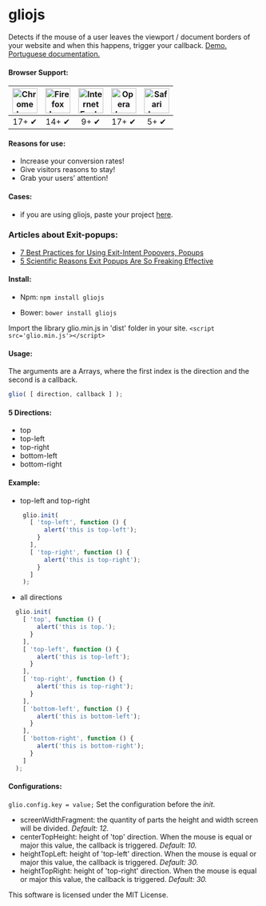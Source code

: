 # gliojs
Detects if the mouse of a user leaves the viewport / document borders of your website and when this happens, trigger your callback. <a href="http://luisvinicius167.github.io/gliojs/"> Demo. </a>
<br><a href="https://github.com/luisvinicius167/gliojs/blob/master/README-PT.md"> Portuguese documentation. </a>

#### Browser Support:
<table><thead>
<tr>
<th align="center"><a href="https://camo.githubusercontent.com/4e44a98f6e0c0c6f9768b18d2c9f809a147896ce/68747470733a2f2f63646e302e69636f6e66696e6465722e636f6d2f646174612f69636f6e732f6a666b2f3531322f6368726f6d652d3531322e706e67" target="_blank"><img src="https://camo.githubusercontent.com/4e44a98f6e0c0c6f9768b18d2c9f809a147896ce/68747470733a2f2f63646e302e69636f6e66696e6465722e636f6d2f646174612f69636f6e732f6a666b2f3531322f6368726f6d652d3531322e706e67" width="50px" height="50px" alt="Chrome logo" data-canonical-src="https://cdn0.iconfinder.com/data/icons/jfk/512/chrome-512.png" style="max-width:100%;"></a></th>
<th align="center"><a href="https://camo.githubusercontent.com/2d36b448c5ae70fb9ad3b96442eb5b47ee23f43c/68747470733a2f2f63646e312e69636f6e66696e6465722e636f6d2f646174612f69636f6e732f61707069636e732f3531332f61707069636e735f46697265666f782e706e67" target="_blank"><img src="https://camo.githubusercontent.com/2d36b448c5ae70fb9ad3b96442eb5b47ee23f43c/68747470733a2f2f63646e312e69636f6e66696e6465722e636f6d2f646174612f69636f6e732f61707069636e732f3531332f61707069636e735f46697265666f782e706e67" width="50px" height="50px" alt="Firefox logo" data-canonical-src="https://cdn1.iconfinder.com/data/icons/appicns/513/appicns_Firefox.png" style="max-width:100%;"></a></th>
<th align="center"><a href="https://camo.githubusercontent.com/a2fbda846aafa15e83dd1aa03ea0b5a043a25c35/687474703a2f2f69636f6e732e69636f6e617263686976652e636f6d2f69636f6e732f636f726e6d616e7468653372642f706c65782f3531322f496e7465726e65742d69652d69636f6e2e706e67" target="_blank"><img src="https://camo.githubusercontent.com/a2fbda846aafa15e83dd1aa03ea0b5a043a25c35/687474703a2f2f69636f6e732e69636f6e617263686976652e636f6d2f69636f6e732f636f726e6d616e7468653372642f706c65782f3531322f496e7465726e65742d69652d69636f6e2e706e67" width="50px" height="50px" alt="Internet Explorer logo" data-canonical-src="http://icons.iconarchive.com/icons/cornmanthe3rd/plex/512/Internet-ie-icon.png" style="max-width:100%;"></a></th>
<th align="center"><a href="https://camo.githubusercontent.com/b041e8b2254340484643230780db469e60009673/68747470733a2f2f75706c6f61642e77696b696d656469612e6f72672f77696b6970656469612f636f6d6d6f6e732f7468756d622f352f35632f4f706572615f62726f777365725f6c6f676f5f323031335f766563746f722e7376672f35313270782d4f706572615f62726f777365725f6c6f676f5f323031335f766563746f722e7376672e706e67" target="_blank"><img src="https://camo.githubusercontent.com/b041e8b2254340484643230780db469e60009673/68747470733a2f2f75706c6f61642e77696b696d656469612e6f72672f77696b6970656469612f636f6d6d6f6e732f7468756d622f352f35632f4f706572615f62726f777365725f6c6f676f5f323031335f766563746f722e7376672f35313270782d4f706572615f62726f777365725f6c6f676f5f323031335f766563746f722e7376672e706e67" width="50px" height="50px" alt="Opera logo" data-canonical-src="https://upload.wikimedia.org/wikipedia/commons/thumb/5/5c/Opera_browser_logo_2013_vector.svg/512px-Opera_browser_logo_2013_vector.svg.png" style="max-width:100%;"></a></th>
<th align="center"><a href="https://camo.githubusercontent.com/8c4e2585a4fc7e8613c94876f0cd953e1bc9141d/687474703a2f2f69636f6e732e69636f6e617263686976652e636f6d2f69636f6e732f6f73756c6c6976616e6c756b652f6f72622d6f732d782f3531322f5361666172692d69636f6e2e706e67" target="_blank"><img src="https://camo.githubusercontent.com/8c4e2585a4fc7e8613c94876f0cd953e1bc9141d/687474703a2f2f69636f6e732e69636f6e617263686976652e636f6d2f69636f6e732f6f73756c6c6976616e6c756b652f6f72622d6f732d782f3531322f5361666172692d69636f6e2e706e67" width="50px" height="50px" alt="Safari logo" data-canonical-src="http://icons.iconarchive.com/icons/osullivanluke/orb-os-x/512/Safari-icon.png" style="max-width:100%;"></a></th>
</tr>
</thead><tbody>
<tr>
<td align="center">17+ ✔</td>
<td align="center">14+ ✔</td>
<td align="center">9+ ✔</td>
<td align="center">17+ ✔</td>
<td align="center">5+ ✔</td>
</tr>
</tbody></table>

#### Reasons for use:
* Increase your conversion rates!
* Give visitors reasons to stay!
* Grab your users’ attention!

#### Cases:
* if you are using gliojs, paste your project <a href="https://github.com/luisvinicius167/gliojs/issues/4"> here</a>.

### Articles about Exit-popups:
* <a href="http://conversionsciences.com/blog/7-best-practices-using-exit-intent-popovers/">7 Best Practices for Using Exit-Intent Popovers, Popups</a>
* <a href="http://blog.getrooster.com/5-scientific-reasons-exit-popups-freaking-effective/">5 Scientific Reasons Exit Popups Are So Freaking Effective</a>

#### Install:
 
* Npm: ``` npm install gliojs ```
 
* Bower:  ``` bower install gliojs ```

Import the library glio.min.js in 'dist' folder in your site. ```<script src='glio.min.js'></script>```

#### Usage:
The arguments are a Arrays, where the first index is the direction and the second is a callback. <br>
```javascript 
glio( [ direction, callback ] );
```

#### 5 Directions:
* top
* top-left
* top-right
* bottom-left
* bottom-right

#### Example:
* top-left and top-right
```javascript
    glio.init(
      [ 'top-left', function () {
          alert('this is top-left');
        }
      ],
      [ 'top-right', function () {
          alert('this is top-right');
        }
      ]
    );
```

* all directions
```javascript
  glio.init(
    [ 'top', function () {
        alert('this is top.');
      }
    ],
    [ 'top-left', function () {
        alert('this is top-left');
      }
    ],
    [ 'top-right', function () {
        alert('this is top-right');
      }
    ],
    [ 'bottom-left', function () {
        alert('this is bottom-left');
      }
    ],
    [ 'bottom-right', function () {
        alert('this is bottom-right'); 
      }
    ] 
  );
```

#### Configurations:
  ```glio.config.key = value;``` Set the configuration before the <i>init</i>. 
 * screenWidthFragment: the quantity of parts the height and width screen will be divided. <i>Default: 12.</i>
 * centerTopHeight: height of 'top' direction. When the mouse is equal or major this value, the callback is triggered. <i>Default: 10.</i>
 * heightTopLeft: height of 'top-left' direction. When the mouse is equal or major this value, the callback is triggered. <i>Default: 30.</i>
 * heightTopRight: height of 'top-right' direction. When the mouse is equal or major this value, the callback is triggered. <i>Default: 30.</i>

This software is licensed under the MIT License.
